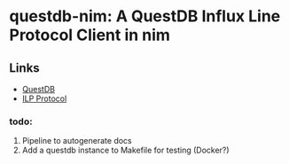 # questdb-nim: A QuestDB Influx Line Protocol Client in nim

## Links
- [QuestDB](https://questdb.io/)
- [ILP Protocol](https://questdb.io/docs/reference/api/ilp/overview/)

### todo:
1. Pipeline to autogenerate docs
2. Add a questdb instance to Makefile for testing (Docker?)
